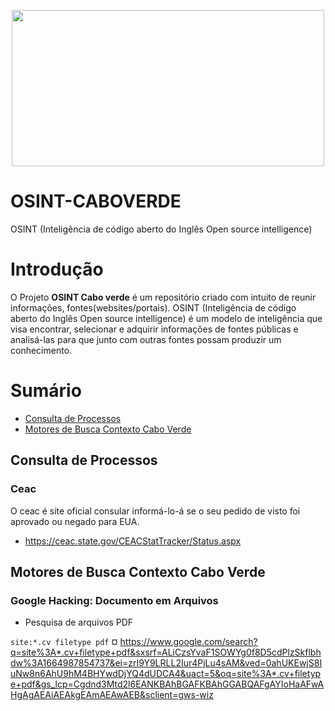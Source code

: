 <p align="center">
<img src=https://user-images.githubusercontent.com/7120422/193465689-a2b8ac6d-4742-4bc2-9e5b-d82abbaca8d4.png width="500" height="250" />

</p>

# OSINT-CABOVERDE
OSINT (Inteligência de código aberto do Inglês Open source intelligence)


# Introdução
O Projeto **OSINT Cabo verde** é um repositório criado com intuito de reunir informações, fontes(websites/portais). 
OSINT (Inteligência de código aberto do Inglês Open source intelligence) é um modelo de inteligência que visa encontrar, selecionar e adquirir informações de fontes públicas e analisá-las para que junto com outras fontes possam produzir um conhecimento.

# Sumário
* <a href="#processo">Consulta de Processos</a>
* <a href="#busca">Motores de Busca Contexto Cabo Verde</a>

<h2>Consulta de Processos<a name="processo"></a></h2>

### Ceac
O ceac é site oficial consular informá-lo-á se o seu pedido de visto foi aprovado ou negado para EUA.
* https://ceac.state.gov/CEACStatTracker/Status.aspx

<h2> Motores de Busca Contexto Cabo Verde<a name="busca"></a></h2>

### Google Hacking: Documento em Arquivos

* Pesquisa de arquivos PDF

`site:*.cv filetype pdf`
¤ https://www.google.com/search?q=site%3A*.cv+filetype+pdf&sxsrf=ALiCzsYvaF1SOWYg0f8D5cdPlzSkflbhdw%3A1664987854737&ei=zrI9Y9LRLL2Iur4PjLu4sAM&ved=0ahUKEwjS8IuNw8n6AhU9hM4BHYwdDjYQ4dUDCA4&uact=5&oq=site%3A*.cv+filetype+pdf&gs_lcp=Cgdnd3Mtd2l6EANKBAhBGAFKBAhGGABQAFgAYIoHaAFwAHgAgAEAiAEAkgEAmAEAwAEB&sclient=gws-wiz

